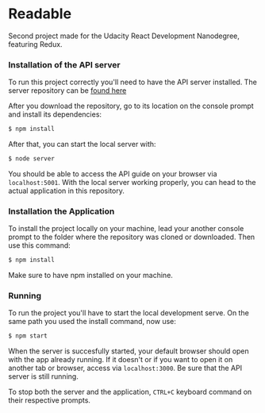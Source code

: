 
# Readable

Second project made for the Udacity React Development Nanodegree, featuring Redux.

### Installation of the API server

To run this project correctly you'll need to have the API server installed. The server repository can be [found here](https://github.com/udacity/reactnd-project-readable-starter)

After you download the repository, go to its location on the console prompt and install its dependencies:

```sh
$ npm install
```

After that, you can start the local server with:

```sh
$ node server
```

You should be able to access the API guide on your browser via `localhost:5001`. With the local server working properly, you can head to the actual application in this repository.


### Installation the Application

To install the project locally on your machine, lead your another console prompt to the folder where the repository was cloned or downloaded. Then use this command:

```sh
$ npm install
```

Make sure to have npm installed on your machine.

### Running

To run the project you'll have to start the local development serve. On the same path you used the install command, now use:

```sh
$ npm start
```

When the server is succesfully started, your default browser should open with the app already running. If it doesn't or if you want to open it on another tab or browser, access via `localhost:3000`. Be sure that the API server is still running.



To stop both the server and the application, `CTRL+C` keyboard command on their respective prompts.
